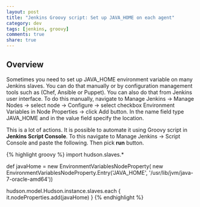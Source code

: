 ```yaml
---
layout: post
title: "Jenkins Groovy script: Set up JAVA_HOME on each agent"
category: dev
tags: [jenkins, groovy]
comments: true
share: true
---
```


## Overview

Sometimes you need to set up JAVA_HOME environment variable on many Jenkins slaves. You can do that manually or by configuration management tools such as (Chef, Ansible or Puppet). You can also do that from Jenkins user interface. To do this manually, navigate to Manage Jenkins -> Manage Nodes -> select node -> Configure -> select checkbox Environment Variables in Node Properties -> click Add button. In the name field type JAVA_HOME and in the value field specify the location.

This is a lot of actions. It is possible to automate it using Groovy script in **Jenkins Script Console**. To this navigate to Manage Jenkins -> Script Console and paste the following. Then pick **run** button.

{% highlight groovy %}
import hudson.slaves.*

def javaHome = new EnvironmentVariablesNodeProperty(
    new EnvironmentVariablesNodeProperty.Entry('JAVA_HOME', '/usr/lib/jvm/java-7-oracle-amd64'))

hudson.model.Hudson.instance.slaves.each { it.nodeProperties.add(javaHome) }
{% endhighlight %}
